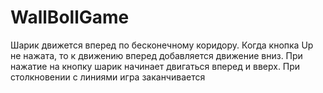 # WallBollGame

Шарик движется вперед по бесконечному коридору. Когда кнопка Up не нажата, то к
движению вперед добавляется движение вниз. При нажатие на кнопку шарик начинает
двигаться вперед и вверх. При столкновении с линиями игра заканчивается
